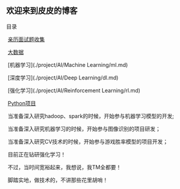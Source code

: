 ## 欢迎来到皮皮的博客

目录

​	[亲历面试题收集](./project/Python/knowledge/index.md)

​	[大数据](./project/BigData/bigdata.md)

​	[机器学习](./project/AI/Machine Learning/ml.md)

​	[深度学习](./project/AI/Deep Learning/dl.md)

​	[强化学习](./project/AI/Reinforcement Learning/rl.md)

​	[Python项目](./project/Python/project/index.md)



​	当准备深入研究hadoop、spark的时候，开始参与机器学习模型的开发;

​	当准备深入研究机器学习的时候，开始参与图像识别的项目研发；

​	当准备深入研究CV技术的时候，开始参与游戏胜率模型的项目开发；

​	目前正在钻研强化学习！

​	不过，当时间宽裕起来，我想说，我TM全都要！

​	脚踏实地，做技术的，不讲那些花里胡哨！
